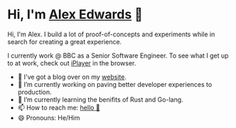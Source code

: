# Hi, I'm <a href="//lexedwards.com">Alex Edwards</a> 👋

Hi, I'm Alex. I build a lot of proof-of-concepts and experiments while in search for creating a great experience.

I currently work @ BBC as a Senior Software Engineer. To see what I get up to at work, check out <a href="//bbc.co.uk/iplayer">iPlayer</a> in the browser.

- 📝 I've got a blog over on my [website](https://lexedwards.com).
- 🔭 I’m currently working on paving better developer experiences to production.
- 🌱 I’m currently learning the benifits of Rust and Go-lang.
- 📫 How to reach me: <a href="mailto:hello@alexedwards.co">hello 👋</a>
- 😄 Pronouns: He/Him
